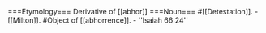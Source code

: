 ===Etymology===
Derivative of [[abhor]]
===Noun===
#[[Detestation]]. - [[Milton]].
#Object of [[abhorrence]]. - ''Isaiah 66:24''